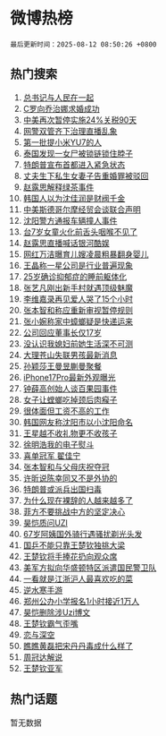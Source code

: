 # 微博热榜

`最后更新时间：2025-08-12 08:50:26 +0800`

## 热门搜索

1. [总书记与人民在一起](https://m.weibo.cn/search?containerid=100103type%3D1%26t%3D10%26q%3D%23%E6%80%BB%E4%B9%A6%E8%AE%B0%E4%B8%8E%E4%BA%BA%E6%B0%91%E5%9C%A8%E4%B8%80%E8%B5%B7%23&stream_entry_id=51&isnewpage=1&extparam=seat%3D1%26cate%3D10103%26q%3D%2523%25E6%2580%25BB%25E4%25B9%25A6%25E8%25AE%25B0%25E4%25B8%258E%25E4%25BA%25BA%25E6%25B0%2591%25E5%259C%25A8%25E4%25B8%2580%25E8%25B5%25B7%2523%26pos%3D0%26dgr%3D0%26stream_entry_id%3D51%26c_type%3D51%26filter_type%3Drealtimehot%26display_time%3D1754959825%26pre_seqid%3D17549598255480539334103)
1. [C罗向乔治娜求婚成功](https://m.weibo.cn/search?containerid=100103type%3D1%26t%3D10%26q%3D%23C%E7%BD%97%E5%90%91%E4%B9%94%E6%B2%BB%E5%A8%9C%E6%B1%82%E5%A9%9A%E6%88%90%E5%8A%9F%23&stream_entry_id=31&isnewpage=1&extparam=seat%3D1%26realpos%3D1%26q%3D%2523C%25E7%25BD%2597%25E5%2590%2591%25E4%25B9%2594%25E6%25B2%25BB%25E5%25A8%259C%25E6%25B1%2582%25E5%25A9%259A%25E6%2588%2590%25E5%258A%259F%2523%26filter_type%3Drealtimehot%26flag%3D1%26cate%3D5001%26lcate%3D5001%26pos%3D0%26c_type%3D31%26stream_entry_id%3D31%26band_rank%3D1%26dgr%3D0%26display_time%3D1754959825%26pre_seqid%3D17549598255480539334103)
1. [中美再次暂停实施24%关税90天](https://m.weibo.cn/search?containerid=100103type%3D1%26t%3D10%26q%3D%23%E4%B8%AD%E7%BE%8E%E5%86%8D%E6%AC%A1%E6%9A%82%E5%81%9C%E5%AE%9E%E6%96%BD24%25%E5%85%B3%E7%A8%8E90%E5%A4%A9%23&stream_entry_id=31&isnewpage=1&extparam=seat%3D1%26realpos%3D2%26q%3D%2523%25E4%25B8%25AD%25E7%25BE%258E%25E5%2586%258D%25E6%25AC%25A1%25E6%259A%2582%25E5%2581%259C%25E5%25AE%259E%25E6%2596%25BD24%2525%25E5%2585%25B3%25E7%25A8%258E90%25E5%25A4%25A9%2523%26filter_type%3Drealtimehot%26flag%3D1%26cate%3D5001%26lcate%3D5001%26pos%3D1%26c_type%3D31%26stream_entry_id%3D31%26band_rank%3D2%26dgr%3D0%26display_time%3D1754959825%26pre_seqid%3D17549598255480539334103)
1. [网警双管齐下治理直播乱象](https://m.weibo.cn/search?containerid=100103type%3D1%26t%3D10%26q%3D%23%E7%BD%91%E8%AD%A6%E5%8F%8C%E7%AE%A1%E9%BD%90%E4%B8%8B%E6%B2%BB%E7%90%86%E7%9B%B4%E6%92%AD%E4%B9%B1%E8%B1%A1%23&stream_entry_id=31&isnewpage=1&extparam=seat%3D1%26realpos%3D3%26q%3D%2523%25E7%25BD%2591%25E8%25AD%25A6%25E5%258F%258C%25E7%25AE%25A1%25E9%25BD%2590%25E4%25B8%258B%25E6%25B2%25BB%25E7%2590%2586%25E7%259B%25B4%25E6%2592%25AD%25E4%25B9%25B1%25E8%25B1%25A1%2523%26filter_type%3Drealtimehot%26flag%3D1%26cate%3D5001%26lcate%3D5001%26pos%3D2%26c_type%3D31%26stream_entry_id%3D31%26band_rank%3D3%26dgr%3D0%26display_time%3D1754959825%26pre_seqid%3D17549598255480539334103)
1. [第一批提小米YU7的人](https://m.weibo.cn/search?containerid=100103type%3D1%26t%3D10%26q%3D%23%E7%AC%AC%E4%B8%80%E6%89%B9%E6%8F%90%E5%B0%8F%E7%B1%B3YU7%E7%9A%84%E4%BA%BA%23&stream_entry_id=31&isnewpage=1&extparam=seat%3D1%26is_ad_pos%3D1%26q%3D%2523%25E7%25AC%25AC%25E4%25B8%2580%25E6%2589%25B9%25E6%258F%2590%25E5%25B0%258F%25E7%25B1%25B3YU7%25E7%259A%2584%25E4%25BA%25BA%2523%26filter_type%3Drealtimehot%26c_type%3D31%26adid%3D296520%26cate%3D5001%26lcate%3D5001%26pos%3D3%26topic_ad%3D1%26stream_entry_id%3D31%26band_rank%3D4%26dgr%3D0%26display_time%3D1754959825%26pre_seqid%3D17549598255480539334103)
1. [泰国发现一女尸被锁链锁住脖子](https://m.weibo.cn/search?containerid=100103type%3D1%26t%3D10%26q%3D%23%E6%B3%B0%E5%9B%BD%E5%8F%91%E7%8E%B0%E4%B8%80%E5%A5%B3%E5%B0%B8%E8%A2%AB%E9%94%81%E9%93%BE%E9%94%81%E4%BD%8F%E8%84%96%E5%AD%90%23&stream_entry_id=31&isnewpage=1&extparam=seat%3D1%26realpos%3D4%26q%3D%2523%25E6%25B3%25B0%25E5%259B%25BD%25E5%258F%2591%25E7%258E%25B0%25E4%25B8%2580%25E5%25A5%25B3%25E5%25B0%25B8%25E8%25A2%25AB%25E9%2594%2581%25E9%2593%25BE%25E9%2594%2581%25E4%25BD%258F%25E8%2584%2596%25E5%25AD%2590%2523%26filter_type%3Drealtimehot%26flag%3D2%26cate%3D5001%26lcate%3D5001%26pos%3D4%26c_type%3D31%26stream_entry_id%3D31%26band_rank%3D4%26dgr%3D0%26display_time%3D1754959825%26pre_seqid%3D17549598255480539334103)
1. [特朗普宣布首都进入紧急状态](https://m.weibo.cn/search?containerid=100103type%3D1%26t%3D10%26q%3D%23%E7%89%B9%E6%9C%97%E6%99%AE%E5%AE%A3%E5%B8%83%E9%A6%96%E9%83%BD%E8%BF%9B%E5%85%A5%E7%B4%A7%E6%80%A5%E7%8A%B6%E6%80%81%23&stream_entry_id=31&isnewpage=1&extparam=seat%3D1%26realpos%3D5%26q%3D%2523%25E7%2589%25B9%25E6%259C%2597%25E6%2599%25AE%25E5%25AE%25A3%25E5%25B8%2583%25E9%25A6%2596%25E9%2583%25BD%25E8%25BF%259B%25E5%2585%25A5%25E7%25B4%25A7%25E6%2580%25A5%25E7%258A%25B6%25E6%2580%2581%2523%26filter_type%3Drealtimehot%26flag%3D2%26cate%3D5001%26lcate%3D5001%26pos%3D5%26c_type%3D31%26stream_entry_id%3D31%26band_rank%3D5%26dgr%3D0%26display_time%3D1754959825%26pre_seqid%3D17549598255480539334103)
1. [丈夫生下私生女妻子告重婚罪被驳回](https://m.weibo.cn/search?containerid=100103type%3D1%26t%3D10%26q%3D%23%E4%B8%88%E5%A4%AB%E7%94%9F%E4%B8%8B%E7%A7%81%E7%94%9F%E5%A5%B3%E5%A6%BB%E5%AD%90%E5%91%8A%E9%87%8D%E5%A9%9A%E7%BD%AA%E8%A2%AB%E9%A9%B3%E5%9B%9E%23&stream_entry_id=31&isnewpage=1&extparam=seat%3D1%26realpos%3D6%26q%3D%2523%25E4%25B8%2588%25E5%25A4%25AB%25E7%2594%259F%25E4%25B8%258B%25E7%25A7%2581%25E7%2594%259F%25E5%25A5%25B3%25E5%25A6%25BB%25E5%25AD%2590%25E5%2591%258A%25E9%2587%258D%25E5%25A9%259A%25E7%25BD%25AA%25E8%25A2%25AB%25E9%25A9%25B3%25E5%259B%259E%2523%26filter_type%3Drealtimehot%26flag%3D0%26cate%3D5001%26lcate%3D5001%26pos%3D6%26c_type%3D31%26stream_entry_id%3D31%26band_rank%3D6%26dgr%3D0%26display_time%3D1754959825%26pre_seqid%3D17549598255480539334103)
1. [赵露思解释绿茶事件](https://m.weibo.cn/search?containerid=100103type%3D1%26t%3D10%26q%3D%23%E8%B5%B5%E9%9C%B2%E6%80%9D%E8%A7%A3%E9%87%8A%E7%BB%BF%E8%8C%B6%E4%BA%8B%E4%BB%B6%23&stream_entry_id=31&isnewpage=1&extparam=seat%3D1%26realpos%3D7%26q%3D%2523%25E8%25B5%25B5%25E9%259C%25B2%25E6%2580%259D%25E8%25A7%25A3%25E9%2587%258A%25E7%25BB%25BF%25E8%258C%25B6%25E4%25BA%258B%25E4%25BB%25B6%2523%26filter_type%3Drealtimehot%26flag%3D1%26cate%3D5001%26lcate%3D5001%26pos%3D7%26c_type%3D31%26stream_entry_id%3D31%26band_rank%3D7%26dgr%3D0%26display_time%3D1754959825%26pre_seqid%3D17549598255480539334103)
1. [韩国人以为沈佳润是财阀千金](https://m.weibo.cn/search?containerid=100103type%3D1%26t%3D10%26q%3D%23%E9%9F%A9%E5%9B%BD%E4%BA%BA%E4%BB%A5%E4%B8%BA%E6%B2%88%E4%BD%B3%E6%B6%A6%E6%98%AF%E8%B4%A2%E9%98%80%E5%8D%83%E9%87%91%23&stream_entry_id=31&isnewpage=1&extparam=seat%3D1%26realpos%3D8%26q%3D%2523%25E9%259F%25A9%25E5%259B%25BD%25E4%25BA%25BA%25E4%25BB%25A5%25E4%25B8%25BA%25E6%25B2%2588%25E4%25BD%25B3%25E6%25B6%25A6%25E6%2598%25AF%25E8%25B4%25A2%25E9%2598%2580%25E5%258D%2583%25E9%2587%2591%2523%26filter_type%3Drealtimehot%26flag%3D2%26cate%3D5001%26lcate%3D5001%26pos%3D8%26c_type%3D31%26stream_entry_id%3D31%26band_rank%3D8%26dgr%3D0%26display_time%3D1754959825%26pre_seqid%3D17549598255480539334103)
1. [中美斯德哥尔摩经贸会谈联合声明](https://m.weibo.cn/search?containerid=100103type%3D1%26t%3D10%26q%3D%23%E4%B8%AD%E7%BE%8E%E6%96%AF%E5%BE%B7%E5%93%A5%E5%B0%94%E6%91%A9%E7%BB%8F%E8%B4%B8%E4%BC%9A%E8%B0%88%E8%81%94%E5%90%88%E5%A3%B0%E6%98%8E%23&stream_entry_id=31&isnewpage=1&extparam=seat%3D1%26realpos%3D9%26q%3D%2523%25E4%25B8%25AD%25E7%25BE%258E%25E6%2596%25AF%25E5%25BE%25B7%25E5%2593%25A5%25E5%25B0%2594%25E6%2591%25A9%25E7%25BB%258F%25E8%25B4%25B8%25E4%25BC%259A%25E8%25B0%2588%25E8%2581%2594%25E5%2590%2588%25E5%25A3%25B0%25E6%2598%258E%2523%26filter_type%3Drealtimehot%26flag%3D1%26cate%3D5001%26lcate%3D5001%26pos%3D9%26c_type%3D31%26stream_entry_id%3D31%26band_rank%3D9%26dgr%3D0%26display_time%3D1754959825%26pre_seqid%3D17549598255480539334103)
1. [沈阳警方通报车辆撞人事件](https://m.weibo.cn/search?containerid=100103type%3D1%26t%3D10%26q%3D%23%E6%B2%88%E9%98%B3%E8%AD%A6%E6%96%B9%E9%80%9A%E6%8A%A5%E8%BD%A6%E8%BE%86%E6%92%9E%E4%BA%BA%E4%BA%8B%E4%BB%B6%23&stream_entry_id=31&isnewpage=1&extparam=seat%3D1%26realpos%3D10%26q%3D%2523%25E6%25B2%2588%25E9%2598%25B3%25E8%25AD%25A6%25E6%2596%25B9%25E9%2580%259A%25E6%258A%25A5%25E8%25BD%25A6%25E8%25BE%2586%25E6%2592%259E%25E4%25BA%25BA%25E4%25BA%258B%25E4%25BB%25B6%2523%26filter_type%3Drealtimehot%26flag%3D1%26cate%3D5001%26lcate%3D5001%26pos%3D10%26c_type%3D31%26stream_entry_id%3D31%26band_rank%3D10%26dgr%3D0%26display_time%3D1754959825%26pre_seqid%3D17549598255480539334103)
1. [台7岁女童火化前舌头咽喉不见了](https://m.weibo.cn/search?containerid=100103type%3D1%26t%3D10%26q%3D%23%E5%8F%B07%E5%B2%81%E5%A5%B3%E7%AB%A5%E7%81%AB%E5%8C%96%E5%89%8D%E8%88%8C%E5%A4%B4%E5%92%BD%E5%96%89%E4%B8%8D%E8%A7%81%E4%BA%86%23&stream_entry_id=31&isnewpage=1&extparam=seat%3D1%26realpos%3D11%26q%3D%2523%25E5%258F%25B07%25E5%25B2%2581%25E5%25A5%25B3%25E7%25AB%25A5%25E7%2581%25AB%25E5%258C%2596%25E5%2589%258D%25E8%2588%258C%25E5%25A4%25B4%25E5%2592%25BD%25E5%2596%2589%25E4%25B8%258D%25E8%25A7%2581%25E4%25BA%2586%2523%26filter_type%3Drealtimehot%26flag%3D2%26cate%3D5001%26lcate%3D5001%26pos%3D11%26c_type%3D31%26stream_entry_id%3D31%26band_rank%3D11%26dgr%3D0%26display_time%3D1754959825%26pre_seqid%3D17549598255480539334103)
1. [赵露思直播喊话银河酷娱](https://m.weibo.cn/search?containerid=100103type%3D1%26t%3D10%26q%3D%23%E8%B5%B5%E9%9C%B2%E6%80%9D%E7%9B%B4%E6%92%AD%E5%96%8A%E8%AF%9D%E9%93%B6%E6%B2%B3%E9%85%B7%E5%A8%B1%23&stream_entry_id=31&isnewpage=1&extparam=seat%3D1%26realpos%3D12%26q%3D%2523%25E8%25B5%25B5%25E9%259C%25B2%25E6%2580%259D%25E7%259B%25B4%25E6%2592%25AD%25E5%2596%258A%25E8%25AF%259D%25E9%2593%25B6%25E6%25B2%25B3%25E9%2585%25B7%25E5%25A8%25B1%2523%26filter_type%3Drealtimehot%26flag%3D2%26cate%3D5001%26lcate%3D5001%26pos%3D12%26c_type%3D31%26stream_entry_id%3D31%26band_rank%3D12%26dgr%3D0%26display_time%3D1754959825%26pre_seqid%3D17549598255480539334103)
1. [网红万洁曝育儿嫂凌晨粗暴翻身婴儿](https://m.weibo.cn/search?containerid=100103type%3D1%26t%3D10%26q%3D%23%E7%BD%91%E7%BA%A2%E4%B8%87%E6%B4%81%E6%9B%9D%E8%82%B2%E5%84%BF%E5%AB%82%E5%87%8C%E6%99%A8%E7%B2%97%E6%9A%B4%E7%BF%BB%E8%BA%AB%E5%A9%B4%E5%84%BF%23&stream_entry_id=31&isnewpage=1&extparam=seat%3D1%26realpos%3D13%26q%3D%2523%25E7%25BD%2591%25E7%25BA%25A2%25E4%25B8%2587%25E6%25B4%2581%25E6%259B%259D%25E8%2582%25B2%25E5%2584%25BF%25E5%25AB%2582%25E5%2587%258C%25E6%2599%25A8%25E7%25B2%2597%25E6%259A%25B4%25E7%25BF%25BB%25E8%25BA%25AB%25E5%25A9%25B4%25E5%2584%25BF%2523%26filter_type%3Drealtimehot%26flag%3D0%26cate%3D5001%26lcate%3D5001%26pos%3D13%26c_type%3D31%26stream_entry_id%3D31%26band_rank%3D13%26dgr%3D0%26display_time%3D1754959825%26pre_seqid%3D17549598255480539334103)
1. [王晶称一星公司是行业普遍现象](https://m.weibo.cn/search?containerid=100103type%3D1%26t%3D10%26q%3D%23%E7%8E%8B%E6%99%B6%E7%A7%B0%E4%B8%80%E6%98%9F%E5%85%AC%E5%8F%B8%E6%98%AF%E8%A1%8C%E4%B8%9A%E6%99%AE%E9%81%8D%E7%8E%B0%E8%B1%A1%23&stream_entry_id=31&isnewpage=1&extparam=seat%3D1%26realpos%3D14%26q%3D%2523%25E7%258E%258B%25E6%2599%25B6%25E7%25A7%25B0%25E4%25B8%2580%25E6%2598%259F%25E5%2585%25AC%25E5%258F%25B8%25E6%2598%25AF%25E8%25A1%258C%25E4%25B8%259A%25E6%2599%25AE%25E9%2581%258D%25E7%258E%25B0%25E8%25B1%25A1%2523%26filter_type%3Drealtimehot%26flag%3D1%26cate%3D5001%26lcate%3D5001%26pos%3D14%26c_type%3D31%26stream_entry_id%3D31%26band_rank%3D14%26dgr%3D0%26display_time%3D1754959825%26pre_seqid%3D17549598255480539334103)
1. [25岁确诊抑郁症的睡前躯体化](https://m.weibo.cn/search?containerid=100103type%3D1%26t%3D10%26q%3D25%E5%B2%81%E7%A1%AE%E8%AF%8A%E6%8A%91%E9%83%81%E7%97%87%E7%9A%84%E7%9D%A1%E5%89%8D%E8%BA%AF%E4%BD%93%E5%8C%96&stream_entry_id=31&isnewpage=1&extparam=seat%3D1%26realpos%3D15%26q%3D25%25E5%25B2%2581%25E7%25A1%25AE%25E8%25AF%258A%25E6%258A%2591%25E9%2583%2581%25E7%2597%2587%25E7%259A%2584%25E7%259D%25A1%25E5%2589%258D%25E8%25BA%25AF%25E4%25BD%2593%25E5%258C%2596%26filter_type%3Drealtimehot%26flag%3D0%26cate%3D5001%26lcate%3D5001%26pos%3D15%26c_type%3D31%26stream_entry_id%3D31%26band_rank%3D15%26dgr%3D0%26display_time%3D1754959825%26pre_seqid%3D17549598255480539334103)
1. [张艺凡刚出新手村就遇顶级魅魔](https://m.weibo.cn/search?containerid=100103type%3D1%26t%3D10%26q%3D%E5%BC%A0%E8%89%BA%E5%87%A1%E5%88%9A%E5%87%BA%E6%96%B0%E6%89%8B%E6%9D%91%E5%B0%B1%E9%81%87%E9%A1%B6%E7%BA%A7%E9%AD%85%E9%AD%94&stream_entry_id=31&isnewpage=1&extparam=seat%3D1%26realpos%3D16%26q%3D%25E5%25BC%25A0%25E8%2589%25BA%25E5%2587%25A1%25E5%2588%259A%25E5%2587%25BA%25E6%2596%25B0%25E6%2589%258B%25E6%259D%2591%25E5%25B0%25B1%25E9%2581%2587%25E9%25A1%25B6%25E7%25BA%25A7%25E9%25AD%2585%25E9%25AD%2594%26filter_type%3Drealtimehot%26flag%3D2%26cate%3D5001%26lcate%3D5001%26pos%3D16%26c_type%3D31%26stream_entry_id%3D31%26band_rank%3D16%26dgr%3D0%26display_time%3D1754959825%26pre_seqid%3D17549598255480539334103)
1. [李维嘉录再见爱人哭了15个小时](https://m.weibo.cn/search?containerid=100103type%3D1%26t%3D10%26q%3D%23%E6%9D%8E%E7%BB%B4%E5%98%89%E5%BD%95%E5%86%8D%E8%A7%81%E7%88%B1%E4%BA%BA%E5%93%AD%E4%BA%8615%E4%B8%AA%E5%B0%8F%E6%97%B6%23&stream_entry_id=31&isnewpage=1&extparam=seat%3D1%26realpos%3D17%26q%3D%2523%25E6%259D%258E%25E7%25BB%25B4%25E5%2598%2589%25E5%25BD%2595%25E5%2586%258D%25E8%25A7%2581%25E7%2588%25B1%25E4%25BA%25BA%25E5%2593%25AD%25E4%25BA%258615%25E4%25B8%25AA%25E5%25B0%258F%25E6%2597%25B6%2523%26filter_type%3Drealtimehot%26flag%3D2%26cate%3D5001%26lcate%3D5001%26pos%3D17%26c_type%3D31%26stream_entry_id%3D31%26band_rank%3D17%26dgr%3D0%26display_time%3D1754959825%26pre_seqid%3D17549598255480539334103)
1. [张本智和称应重新审视暂停规则](https://m.weibo.cn/search?containerid=100103type%3D1%26t%3D10%26q%3D%23%E5%BC%A0%E6%9C%AC%E6%99%BA%E5%92%8C%E7%A7%B0%E5%BA%94%E9%87%8D%E6%96%B0%E5%AE%A1%E8%A7%86%E6%9A%82%E5%81%9C%E8%A7%84%E5%88%99%23&stream_entry_id=31&isnewpage=1&extparam=seat%3D1%26realpos%3D18%26q%3D%2523%25E5%25BC%25A0%25E6%259C%25AC%25E6%2599%25BA%25E5%2592%258C%25E7%25A7%25B0%25E5%25BA%2594%25E9%2587%258D%25E6%2596%25B0%25E5%25AE%25A1%25E8%25A7%2586%25E6%259A%2582%25E5%2581%259C%25E8%25A7%2584%25E5%2588%2599%2523%26filter_type%3Drealtimehot%26flag%3D0%26cate%3D5001%26lcate%3D5001%26pos%3D18%26c_type%3D31%26stream_entry_id%3D31%26band_rank%3D18%26dgr%3D0%26display_time%3D1754959825%26pre_seqid%3D17549598255480539334103)
1. [张小婉称家中蟑螂疑是快递运来](https://m.weibo.cn/search?containerid=100103type%3D1%26t%3D10%26q%3D%23%E5%BC%A0%E5%B0%8F%E5%A9%89%E7%A7%B0%E5%AE%B6%E4%B8%AD%E8%9F%91%E8%9E%82%E7%96%91%E6%98%AF%E5%BF%AB%E9%80%92%E8%BF%90%E6%9D%A5%23&stream_entry_id=31&isnewpage=1&extparam=seat%3D1%26realpos%3D19%26q%3D%2523%25E5%25BC%25A0%25E5%25B0%258F%25E5%25A9%2589%25E7%25A7%25B0%25E5%25AE%25B6%25E4%25B8%25AD%25E8%259F%2591%25E8%259E%2582%25E7%2596%2591%25E6%2598%25AF%25E5%25BF%25AB%25E9%2580%2592%25E8%25BF%2590%25E6%259D%25A5%2523%26filter_type%3Drealtimehot%26flag%3D1%26cate%3D5001%26lcate%3D5001%26pos%3D19%26c_type%3D31%26stream_entry_id%3D31%26band_rank%3D19%26dgr%3D0%26display_time%3D1754959825%26pre_seqid%3D17549598255480539334103)
1. [公司回应董事长仅17岁](https://m.weibo.cn/search?containerid=100103type%3D1%26t%3D10%26q%3D%23%E5%85%AC%E5%8F%B8%E5%9B%9E%E5%BA%94%E8%91%A3%E4%BA%8B%E9%95%BF%E4%BB%8517%E5%B2%81%23&stream_entry_id=31&isnewpage=1&extparam=seat%3D1%26realpos%3D20%26q%3D%2523%25E5%2585%25AC%25E5%258F%25B8%25E5%259B%259E%25E5%25BA%2594%25E8%2591%25A3%25E4%25BA%258B%25E9%2595%25BF%25E4%25BB%258517%25E5%25B2%2581%2523%26filter_type%3Drealtimehot%26flag%3D0%26cate%3D5001%26lcate%3D5001%26pos%3D20%26c_type%3D31%26stream_entry_id%3D31%26band_rank%3D20%26dgr%3D0%26display_time%3D1754959825%26pre_seqid%3D17549598255480539334103)
1. [没认识我媳妇前她生活深不可测](https://m.weibo.cn/search?containerid=100103type%3D1%26t%3D10%26q%3D%23%E6%B2%A1%E8%AE%A4%E8%AF%86%E6%88%91%E5%AA%B3%E5%A6%87%E5%89%8D%E5%A5%B9%E7%94%9F%E6%B4%BB%E6%B7%B1%E4%B8%8D%E5%8F%AF%E6%B5%8B%23&stream_entry_id=31&isnewpage=1&extparam=seat%3D1%26realpos%3D21%26q%3D%2523%25E6%25B2%25A1%25E8%25AE%25A4%25E8%25AF%2586%25E6%2588%2591%25E5%25AA%25B3%25E5%25A6%2587%25E5%2589%258D%25E5%25A5%25B9%25E7%2594%259F%25E6%25B4%25BB%25E6%25B7%25B1%25E4%25B8%258D%25E5%258F%25AF%25E6%25B5%258B%2523%26filter_type%3Drealtimehot%26flag%3D1%26cate%3D5001%26lcate%3D5001%26pos%3D21%26c_type%3D31%26stream_entry_id%3D31%26band_rank%3D21%26dgr%3D0%26display_time%3D1754959825%26pre_seqid%3D17549598255480539334103)
1. [大理苍山失联男孩最新消息](https://m.weibo.cn/search?containerid=100103type%3D1%26t%3D10%26q%3D%23%E5%A4%A7%E7%90%86%E8%8B%8D%E5%B1%B1%E5%A4%B1%E8%81%94%E7%94%B7%E5%AD%A9%E6%9C%80%E6%96%B0%E6%B6%88%E6%81%AF%23&stream_entry_id=31&isnewpage=1&extparam=seat%3D1%26realpos%3D22%26q%3D%2523%25E5%25A4%25A7%25E7%2590%2586%25E8%258B%258D%25E5%25B1%25B1%25E5%25A4%25B1%25E8%2581%2594%25E7%2594%25B7%25E5%25AD%25A9%25E6%259C%2580%25E6%2596%25B0%25E6%25B6%2588%25E6%2581%25AF%2523%26filter_type%3Drealtimehot%26flag%3D0%26cate%3D5001%26lcate%3D5001%26pos%3D22%26c_type%3D31%26stream_entry_id%3D31%26band_rank%3D22%26dgr%3D0%26display_time%3D1754959825%26pre_seqid%3D17549598255480539334103)
1. [孙颖莎王曼昱蒯曼聚餐](https://m.weibo.cn/search?containerid=100103type%3D1%26t%3D10%26q%3D%E5%AD%99%E9%A2%96%E8%8E%8E%E7%8E%8B%E6%9B%BC%E6%98%B1%E8%92%AF%E6%9B%BC%E8%81%9A%E9%A4%90&stream_entry_id=31&isnewpage=1&extparam=seat%3D1%26realpos%3D23%26q%3D%25E5%25AD%2599%25E9%25A2%2596%25E8%258E%258E%25E7%258E%258B%25E6%259B%25BC%25E6%2598%25B1%25E8%2592%25AF%25E6%259B%25BC%25E8%2581%259A%25E9%25A4%2590%26filter_type%3Drealtimehot%26flag%3D0%26cate%3D5001%26lcate%3D5001%26pos%3D23%26c_type%3D31%26stream_entry_id%3D31%26band_rank%3D23%26dgr%3D0%26display_time%3D1754959825%26pre_seqid%3D17549598255480539334103)
1. [iPhone17Pro最新外观曝光](https://m.weibo.cn/search?containerid=100103type%3D1%26t%3D10%26q%3D%23iPhone17Pro%E6%9C%80%E6%96%B0%E5%A4%96%E8%A7%82%E6%9B%9D%E5%85%89%23&stream_entry_id=31&isnewpage=1&extparam=seat%3D1%26realpos%3D24%26q%3D%2523iPhone17Pro%25E6%259C%2580%25E6%2596%25B0%25E5%25A4%2596%25E8%25A7%2582%25E6%259B%259D%25E5%2585%2589%2523%26filter_type%3Drealtimehot%26flag%3D1%26cate%3D5001%26lcate%3D5001%26pos%3D24%26c_type%3D31%26stream_entry_id%3D31%26band_rank%3D24%26dgr%3D0%26display_time%3D1754959825%26pre_seqid%3D17549598255480539334103)
1. [钟薛高创始人谈百果园事件](https://m.weibo.cn/search?containerid=100103type%3D1%26t%3D10%26q%3D%23%E9%92%9F%E8%96%9B%E9%AB%98%E5%88%9B%E5%A7%8B%E4%BA%BA%E8%B0%88%E7%99%BE%E6%9E%9C%E5%9B%AD%E4%BA%8B%E4%BB%B6%23&stream_entry_id=31&isnewpage=1&extparam=seat%3D1%26realpos%3D25%26q%3D%2523%25E9%2592%259F%25E8%2596%259B%25E9%25AB%2598%25E5%2588%259B%25E5%25A7%258B%25E4%25BA%25BA%25E8%25B0%2588%25E7%2599%25BE%25E6%259E%259C%25E5%259B%25AD%25E4%25BA%258B%25E4%25BB%25B6%2523%26filter_type%3Drealtimehot%26flag%3D1%26cate%3D5001%26lcate%3D5001%26pos%3D25%26c_type%3D31%26stream_entry_id%3D31%26band_rank%3D25%26dgr%3D0%26display_time%3D1754959825%26pre_seqid%3D17549598255480539334103)
1. [女子让螳螂吃掉颈后肉瘊子](https://m.weibo.cn/search?containerid=100103type%3D1%26t%3D10%26q%3D%23%E5%A5%B3%E5%AD%90%E8%AE%A9%E8%9E%B3%E8%9E%82%E5%90%83%E6%8E%89%E9%A2%88%E5%90%8E%E8%82%89%E7%98%8A%E5%AD%90%23&stream_entry_id=31&isnewpage=1&extparam=seat%3D1%26realpos%3D26%26q%3D%2523%25E5%25A5%25B3%25E5%25AD%2590%25E8%25AE%25A9%25E8%259E%25B3%25E8%259E%2582%25E5%2590%2583%25E6%258E%2589%25E9%25A2%2588%25E5%2590%258E%25E8%2582%2589%25E7%2598%258A%25E5%25AD%2590%2523%26filter_type%3Drealtimehot%26flag%3D0%26cate%3D5001%26lcate%3D5001%26pos%3D26%26c_type%3D31%26stream_entry_id%3D31%26band_rank%3D26%26dgr%3D0%26display_time%3D1754959825%26pre_seqid%3D17549598255480539334103)
1. [很体面但工资不高的工作](https://m.weibo.cn/search?containerid=100103type%3D1%26t%3D10%26q%3D%E5%BE%88%E4%BD%93%E9%9D%A2%E4%BD%86%E5%B7%A5%E8%B5%84%E4%B8%8D%E9%AB%98%E7%9A%84%E5%B7%A5%E4%BD%9C&stream_entry_id=31&isnewpage=1&extparam=seat%3D1%26realpos%3D27%26q%3D%25E5%25BE%2588%25E4%25BD%2593%25E9%259D%25A2%25E4%25BD%2586%25E5%25B7%25A5%25E8%25B5%2584%25E4%25B8%258D%25E9%25AB%2598%25E7%259A%2584%25E5%25B7%25A5%25E4%25BD%259C%26filter_type%3Drealtimehot%26flag%3D0%26cate%3D5001%26lcate%3D5001%26pos%3D27%26c_type%3D31%26stream_entry_id%3D31%26band_rank%3D27%26dgr%3D0%26display_time%3D1754959825%26pre_seqid%3D17549598255480539334103)
1. [韩国网友称沈阳市以小沈阳命名](https://m.weibo.cn/search?containerid=100103type%3D1%26t%3D10%26q%3D%23%E9%9F%A9%E5%9B%BD%E7%BD%91%E5%8F%8B%E7%A7%B0%E6%B2%88%E9%98%B3%E5%B8%82%E4%BB%A5%E5%B0%8F%E6%B2%88%E9%98%B3%E5%91%BD%E5%90%8D%23&stream_entry_id=31&isnewpage=1&extparam=seat%3D1%26realpos%3D28%26q%3D%2523%25E9%259F%25A9%25E5%259B%25BD%25E7%25BD%2591%25E5%258F%258B%25E7%25A7%25B0%25E6%25B2%2588%25E9%2598%25B3%25E5%25B8%2582%25E4%25BB%25A5%25E5%25B0%258F%25E6%25B2%2588%25E9%2598%25B3%25E5%2591%25BD%25E5%2590%258D%2523%26filter_type%3Drealtimehot%26flag%3D1%26cate%3D5001%26lcate%3D5001%26pos%3D28%26c_type%3D31%26stream_entry_id%3D31%26band_rank%3D28%26dgr%3D0%26display_time%3D1754959825%26pre_seqid%3D17549598255480539334103)
1. [王星越不收礼物更不收孩子](https://m.weibo.cn/search?containerid=100103type%3D1%26t%3D10%26q%3D%E7%8E%8B%E6%98%9F%E8%B6%8A%E4%B8%8D%E6%94%B6%E7%A4%BC%E7%89%A9%E6%9B%B4%E4%B8%8D%E6%94%B6%E5%AD%A9%E5%AD%90&stream_entry_id=31&isnewpage=1&extparam=seat%3D1%26realpos%3D29%26q%3D%25E7%258E%258B%25E6%2598%259F%25E8%25B6%258A%25E4%25B8%258D%25E6%2594%25B6%25E7%25A4%25BC%25E7%2589%25A9%25E6%259B%25B4%25E4%25B8%258D%25E6%2594%25B6%25E5%25AD%25A9%25E5%25AD%2590%26filter_type%3Drealtimehot%26flag%3D0%26cate%3D5001%26lcate%3D5001%26pos%3D29%26c_type%3D31%26stream_entry_id%3D31%26band_rank%3D29%26dgr%3D0%26display_time%3D1754959825%26pre_seqid%3D17549598255480539334103)
1. [徐明浩我的电子熨斗](https://m.weibo.cn/search?containerid=100103type%3D1%26t%3D10%26q%3D%E5%BE%90%E6%98%8E%E6%B5%A9%E6%88%91%E7%9A%84%E7%94%B5%E5%AD%90%E7%86%A8%E6%96%97&stream_entry_id=31&isnewpage=1&extparam=seat%3D1%26realpos%3D30%26q%3D%25E5%25BE%2590%25E6%2598%258E%25E6%25B5%25A9%25E6%2588%2591%25E7%259A%2584%25E7%2594%25B5%25E5%25AD%2590%25E7%2586%25A8%25E6%2596%2597%26filter_type%3Drealtimehot%26flag%3D1%26cate%3D5001%26lcate%3D5001%26pos%3D30%26c_type%3D31%26stream_entry_id%3D31%26band_rank%3D30%26dgr%3D0%26display_time%3D1754959825%26pre_seqid%3D17549598255480539334103)
1. [喜单冠军 翟佳宁](https://m.weibo.cn/search?containerid=100103type%3D1%26t%3D10%26q%3D%E5%96%9C%E5%8D%95%E5%86%A0%E5%86%9B+%E7%BF%9F%E4%BD%B3%E5%AE%81&stream_entry_id=31&isnewpage=1&extparam=seat%3D1%26realpos%3D31%26q%3D%25E5%2596%259C%25E5%258D%2595%25E5%2586%25A0%25E5%2586%259B%2520%25E7%25BF%259F%25E4%25BD%25B3%25E5%25AE%2581%26filter_type%3Drealtimehot%26flag%3D0%26cate%3D5001%26lcate%3D5001%26pos%3D31%26c_type%3D31%26stream_entry_id%3D31%26band_rank%3D31%26dgr%3D0%26display_time%3D1754959825%26pre_seqid%3D17549598255480539334103)
1. [张本智和与父母庆祝夺冠](https://m.weibo.cn/search?containerid=100103type%3D1%26t%3D10%26q%3D%E5%BC%A0%E6%9C%AC%E6%99%BA%E5%92%8C%E4%B8%8E%E7%88%B6%E6%AF%8D%E5%BA%86%E7%A5%9D%E5%A4%BA%E5%86%A0&stream_entry_id=31&isnewpage=1&extparam=seat%3D1%26realpos%3D32%26q%3D%25E5%25BC%25A0%25E6%259C%25AC%25E6%2599%25BA%25E5%2592%258C%25E4%25B8%258E%25E7%2588%25B6%25E6%25AF%258D%25E5%25BA%2586%25E7%25A5%259D%25E5%25A4%25BA%25E5%2586%25A0%26filter_type%3Drealtimehot%26flag%3D1%26cate%3D5001%26lcate%3D5001%26pos%3D32%26c_type%3D31%26stream_entry_id%3D31%26band_rank%3D32%26dgr%3D0%26display_time%3D1754959825%26pre_seqid%3D17549598255480539334103)
1. [许昕说陈幸同又不是外协的](https://m.weibo.cn/search?containerid=100103type%3D1%26t%3D10%26q%3D%23%E8%AE%B8%E6%98%95%E8%AF%B4%E9%99%88%E5%B9%B8%E5%90%8C%E5%8F%88%E4%B8%8D%E6%98%AF%E5%A4%96%E5%8D%8F%E7%9A%84%23&stream_entry_id=31&isnewpage=1&extparam=seat%3D1%26realpos%3D33%26q%3D%2523%25E8%25AE%25B8%25E6%2598%2595%25E8%25AF%25B4%25E9%2599%2588%25E5%25B9%25B8%25E5%2590%258C%25E5%258F%2588%25E4%25B8%258D%25E6%2598%25AF%25E5%25A4%2596%25E5%258D%258F%25E7%259A%2584%2523%26filter_type%3Drealtimehot%26flag%3D1%26cate%3D5001%26lcate%3D5001%26pos%3D33%26c_type%3D31%26stream_entry_id%3D31%26band_rank%3D33%26dgr%3D0%26display_time%3D1754959825%26pre_seqid%3D17549598255480539334103)
1. [特朗普或派兵出国扫毒](https://m.weibo.cn/search?containerid=100103type%3D1%26t%3D10%26q%3D%23%E7%89%B9%E6%9C%97%E6%99%AE%E6%88%96%E6%B4%BE%E5%85%B5%E5%87%BA%E5%9B%BD%E6%89%AB%E6%AF%92%23&stream_entry_id=31&isnewpage=1&extparam=seat%3D1%26realpos%3D34%26q%3D%2523%25E7%2589%25B9%25E6%259C%2597%25E6%2599%25AE%25E6%2588%2596%25E6%25B4%25BE%25E5%2585%25B5%25E5%2587%25BA%25E5%259B%25BD%25E6%2589%25AB%25E6%25AF%2592%2523%26filter_type%3Drealtimehot%26flag%3D0%26cate%3D5001%26lcate%3D5001%26pos%3D34%26c_type%3D31%26stream_entry_id%3D31%26band_rank%3D34%26dgr%3D0%26display_time%3D1754959825%26pre_seqid%3D17549598255480539334103)
1. [为什么现在裸辞的人越来越多了](https://m.weibo.cn/search?containerid=100103type%3D1%26t%3D10%26q%3D%E4%B8%BA%E4%BB%80%E4%B9%88%E7%8E%B0%E5%9C%A8%E8%A3%B8%E8%BE%9E%E7%9A%84%E4%BA%BA%E8%B6%8A%E6%9D%A5%E8%B6%8A%E5%A4%9A%E4%BA%86&stream_entry_id=31&isnewpage=1&extparam=seat%3D1%26realpos%3D35%26q%3D%25E4%25B8%25BA%25E4%25BB%2580%25E4%25B9%2588%25E7%258E%25B0%25E5%259C%25A8%25E8%25A3%25B8%25E8%25BE%259E%25E7%259A%2584%25E4%25BA%25BA%25E8%25B6%258A%25E6%259D%25A5%25E8%25B6%258A%25E5%25A4%259A%25E4%25BA%2586%26filter_type%3Drealtimehot%26flag%3D1%26cate%3D5001%26lcate%3D5001%26pos%3D35%26c_type%3D31%26stream_entry_id%3D31%26band_rank%3D35%26dgr%3D0%26display_time%3D1754959825%26pre_seqid%3D17549598255480539334103)
1. [菲方不要挑战中方的坚定决心](https://m.weibo.cn/search?containerid=100103type%3D1%26t%3D10%26q%3D%23%E8%8F%B2%E6%96%B9%E4%B8%8D%E8%A6%81%E6%8C%91%E6%88%98%E4%B8%AD%E6%96%B9%E7%9A%84%E5%9D%9A%E5%AE%9A%E5%86%B3%E5%BF%83%23&stream_entry_id=31&isnewpage=1&extparam=seat%3D1%26realpos%3D36%26q%3D%2523%25E8%258F%25B2%25E6%2596%25B9%25E4%25B8%258D%25E8%25A6%2581%25E6%258C%2591%25E6%2588%2598%25E4%25B8%25AD%25E6%2596%25B9%25E7%259A%2584%25E5%259D%259A%25E5%25AE%259A%25E5%2586%25B3%25E5%25BF%2583%2523%26filter_type%3Drealtimehot%26flag%3D0%26cate%3D5001%26lcate%3D5001%26pos%3D36%26c_type%3D31%26stream_entry_id%3D31%26band_rank%3D36%26dgr%3D0%26display_time%3D1754959825%26pre_seqid%3D17549598255480539334103)
1. [昊恺质问UZI](https://m.weibo.cn/search?containerid=100103type%3D1%26t%3D10%26q%3D%E6%98%8A%E6%81%BA%E8%B4%A8%E9%97%AEUZI&stream_entry_id=31&isnewpage=1&extparam=seat%3D1%26realpos%3D37%26q%3D%25E6%2598%258A%25E6%2581%25BA%25E8%25B4%25A8%25E9%2597%25AEUZI%26filter_type%3Drealtimehot%26flag%3D0%26cate%3D5001%26lcate%3D5001%26pos%3D37%26c_type%3D31%26stream_entry_id%3D31%26band_rank%3D37%26dgr%3D0%26display_time%3D1754959825%26pre_seqid%3D17549598255480539334103)
1. [67岁阿姨国外骑行遇骚扰剃光头发](https://m.weibo.cn/search?containerid=100103type%3D1%26t%3D10%26q%3D%2367%E5%B2%81%E9%98%BF%E5%A7%A8%E5%9B%BD%E5%A4%96%E9%AA%91%E8%A1%8C%E9%81%87%E9%AA%9A%E6%89%B0%E5%89%83%E5%85%89%E5%A4%B4%E5%8F%91%23&stream_entry_id=31&isnewpage=1&extparam=seat%3D1%26realpos%3D38%26q%3D%252367%25E5%25B2%2581%25E9%2598%25BF%25E5%25A7%25A8%25E5%259B%25BD%25E5%25A4%2596%25E9%25AA%2591%25E8%25A1%258C%25E9%2581%2587%25E9%25AA%259A%25E6%2589%25B0%25E5%2589%2583%25E5%2585%2589%25E5%25A4%25B4%25E5%258F%2591%2523%26filter_type%3Drealtimehot%26flag%3D0%26cate%3D5001%26lcate%3D5001%26pos%3D38%26c_type%3D31%26stream_entry_id%3D31%26band_rank%3D38%26dgr%3D0%26display_time%3D1754959825%26pre_seqid%3D17549598255480539334103)
1. [国乒不能只靠王楚钦独挑大梁](https://m.weibo.cn/search?containerid=100103type%3D1%26t%3D10%26q%3D%E5%9B%BD%E4%B9%92%E4%B8%8D%E8%83%BD%E5%8F%AA%E9%9D%A0%E7%8E%8B%E6%A5%9A%E9%92%A6%E7%8B%AC%E6%8C%91%E5%A4%A7%E6%A2%81&stream_entry_id=31&isnewpage=1&extparam=seat%3D1%26realpos%3D39%26q%3D%25E5%259B%25BD%25E4%25B9%2592%25E4%25B8%258D%25E8%2583%25BD%25E5%258F%25AA%25E9%259D%25A0%25E7%258E%258B%25E6%25A5%259A%25E9%2592%25A6%25E7%258B%25AC%25E6%258C%2591%25E5%25A4%25A7%25E6%25A2%2581%26filter_type%3Drealtimehot%26flag%3D0%26cate%3D5001%26lcate%3D5001%26pos%3D39%26c_type%3D31%26stream_entry_id%3D31%26band_rank%3D39%26dgr%3D0%26display_time%3D1754959825%26pre_seqid%3D17549598255480539334103)
1. [王楚钦将手捧花扔向观众席](https://m.weibo.cn/search?containerid=100103type%3D1%26t%3D10%26q%3D%E7%8E%8B%E6%A5%9A%E9%92%A6%E5%B0%86%E6%89%8B%E6%8D%A7%E8%8A%B1%E6%89%94%E5%90%91%E8%A7%82%E4%BC%97%E5%B8%AD&stream_entry_id=31&isnewpage=1&extparam=seat%3D1%26realpos%3D40%26q%3D%25E7%258E%258B%25E6%25A5%259A%25E9%2592%25A6%25E5%25B0%2586%25E6%2589%258B%25E6%258D%25A7%25E8%258A%25B1%25E6%2589%2594%25E5%2590%2591%25E8%25A7%2582%25E4%25BC%2597%25E5%25B8%25AD%26filter_type%3Drealtimehot%26flag%3D1%26cate%3D5001%26lcate%3D5001%26pos%3D40%26c_type%3D31%26stream_entry_id%3D31%26band_rank%3D40%26dgr%3D0%26display_time%3D1754959825%26pre_seqid%3D17549598255480539334103)
1. [美军方拟向华盛顿特区派遣国民警卫队](https://m.weibo.cn/search?containerid=100103type%3D1%26t%3D10%26q%3D%23%E7%BE%8E%E5%86%9B%E6%96%B9%E6%8B%9F%E5%90%91%E5%8D%8E%E7%9B%9B%E9%A1%BF%E7%89%B9%E5%8C%BA%E6%B4%BE%E9%81%A3%E5%9B%BD%E6%B0%91%E8%AD%A6%E5%8D%AB%E9%98%9F%23&stream_entry_id=31&isnewpage=1&extparam=seat%3D1%26realpos%3D41%26q%3D%2523%25E7%25BE%258E%25E5%2586%259B%25E6%2596%25B9%25E6%258B%259F%25E5%2590%2591%25E5%258D%258E%25E7%259B%259B%25E9%25A1%25BF%25E7%2589%25B9%25E5%258C%25BA%25E6%25B4%25BE%25E9%2581%25A3%25E5%259B%25BD%25E6%25B0%2591%25E8%25AD%25A6%25E5%258D%25AB%25E9%2598%259F%2523%26filter_type%3Drealtimehot%26flag%3D0%26cate%3D5001%26lcate%3D5001%26pos%3D41%26c_type%3D31%26stream_entry_id%3D31%26band_rank%3D41%26dgr%3D0%26display_time%3D1754959825%26pre_seqid%3D17549598255480539334103)
1. [一看就是江浙沪人最喜欢吃的菜](https://m.weibo.cn/search?containerid=100103type%3D1%26t%3D10%26q%3D%23%E4%B8%80%E7%9C%8B%E5%B0%B1%E6%98%AF%E6%B1%9F%E6%B5%99%E6%B2%AA%E4%BA%BA%E6%9C%80%E5%96%9C%E6%AC%A2%E5%90%83%E7%9A%84%E8%8F%9C%23&stream_entry_id=31&isnewpage=1&extparam=seat%3D1%26realpos%3D42%26q%3D%2523%25E4%25B8%2580%25E7%259C%258B%25E5%25B0%25B1%25E6%2598%25AF%25E6%25B1%259F%25E6%25B5%2599%25E6%25B2%25AA%25E4%25BA%25BA%25E6%259C%2580%25E5%2596%259C%25E6%25AC%25A2%25E5%2590%2583%25E7%259A%2584%25E8%258F%259C%2523%26filter_type%3Drealtimehot%26flag%3D1%26cate%3D5001%26lcate%3D5001%26pos%3D42%26c_type%3D31%26stream_entry_id%3D31%26band_rank%3D42%26dgr%3D0%26display_time%3D1754959825%26pre_seqid%3D17549598255480539334103)
1. [逆水寒手游](https://m.weibo.cn/search?containerid=100103type%3D1%26t%3D10%26q%3D%E9%80%86%E6%B0%B4%E5%AF%92%E6%89%8B%E6%B8%B8&stream_entry_id=31&isnewpage=1&extparam=seat%3D1%26realpos%3D43%26q%3D%25E9%2580%2586%25E6%25B0%25B4%25E5%25AF%2592%25E6%2589%258B%25E6%25B8%25B8%26filter_type%3Drealtimehot%26flag%3D1%26cate%3D5001%26lcate%3D5001%26pos%3D43%26c_type%3D31%26stream_entry_id%3D31%26band_rank%3D43%26dgr%3D0%26display_time%3D1754959825%26pre_seqid%3D17549598255480539334103)
1. [郑州公办小学报名1小时接近1万人](https://m.weibo.cn/search?containerid=100103type%3D1%26t%3D10%26q%3D%23%E9%83%91%E5%B7%9E%E5%85%AC%E5%8A%9E%E5%B0%8F%E5%AD%A6%E6%8A%A5%E5%90%8D1%E5%B0%8F%E6%97%B6%E6%8E%A5%E8%BF%911%E4%B8%87%E4%BA%BA%23&stream_entry_id=31&isnewpage=1&extparam=seat%3D1%26realpos%3D44%26q%3D%2523%25E9%2583%2591%25E5%25B7%259E%25E5%2585%25AC%25E5%258A%259E%25E5%25B0%258F%25E5%25AD%25A6%25E6%258A%25A5%25E5%2590%258D1%25E5%25B0%258F%25E6%2597%25B6%25E6%258E%25A5%25E8%25BF%25911%25E4%25B8%2587%25E4%25BA%25BA%2523%26filter_type%3Drealtimehot%26flag%3D1%26cate%3D5001%26lcate%3D5001%26pos%3D44%26c_type%3D31%26stream_entry_id%3D31%26band_rank%3D44%26dgr%3D0%26display_time%3D1754959825%26pre_seqid%3D17549598255480539334103)
1. [昊恺删除涉Uzi博文](https://m.weibo.cn/search?containerid=100103type%3D1%26t%3D10%26q%3D%23%E6%98%8A%E6%81%BA%E5%88%A0%E9%99%A4%E6%B6%89Uzi%E5%8D%9A%E6%96%87%23&stream_entry_id=31&isnewpage=1&extparam=seat%3D1%26realpos%3D45%26q%3D%2523%25E6%2598%258A%25E6%2581%25BA%25E5%2588%25A0%25E9%2599%25A4%25E6%25B6%2589Uzi%25E5%258D%259A%25E6%2596%2587%2523%26filter_type%3Drealtimehot%26flag%3D1%26cate%3D5001%26lcate%3D5001%26pos%3D45%26c_type%3D31%26stream_entry_id%3D31%26band_rank%3D45%26dgr%3D0%26display_time%3D1754959825%26pre_seqid%3D17549598255480539334103)
1. [王楚钦霸气歪嘴](https://m.weibo.cn/search?containerid=100103type%3D1%26t%3D10%26q%3D%E7%8E%8B%E6%A5%9A%E9%92%A6%E9%9C%B8%E6%B0%94%E6%AD%AA%E5%98%B4&stream_entry_id=31&isnewpage=1&extparam=seat%3D1%26realpos%3D46%26q%3D%25E7%258E%258B%25E6%25A5%259A%25E9%2592%25A6%25E9%259C%25B8%25E6%25B0%2594%25E6%25AD%25AA%25E5%2598%25B4%26filter_type%3Drealtimehot%26flag%3D1%26cate%3D5001%26lcate%3D5001%26pos%3D46%26c_type%3D31%26stream_entry_id%3D31%26band_rank%3D46%26dgr%3D0%26display_time%3D1754959825%26pre_seqid%3D17549598255480539334103)
1. [恋与深空](https://m.weibo.cn/search?containerid=100103type%3D1%26t%3D10%26q%3D%23%E6%81%8B%E4%B8%8E%E6%B7%B1%E7%A9%BA%23&stream_entry_id=31&isnewpage=1&extparam=seat%3D1%26realpos%3D47%26q%3D%2523%25E6%2581%258B%25E4%25B8%258E%25E6%25B7%25B1%25E7%25A9%25BA%2523%26filter_type%3Drealtimehot%26flag%3D1%26cate%3D5001%26lcate%3D5001%26pos%3D47%26c_type%3D31%26stream_entry_id%3D31%26band_rank%3D47%26dgr%3D0%26display_time%3D1754959825%26pre_seqid%3D17549598255480539334103)
1. [瞧瞧黄磊把宋丹丹毒成什么样了](https://m.weibo.cn/search?containerid=100103type%3D1%26t%3D10%26q%3D%E7%9E%A7%E7%9E%A7%E9%BB%84%E7%A3%8A%E6%8A%8A%E5%AE%8B%E4%B8%B9%E4%B8%B9%E6%AF%92%E6%88%90%E4%BB%80%E4%B9%88%E6%A0%B7%E4%BA%86&stream_entry_id=31&isnewpage=1&extparam=seat%3D1%26realpos%3D48%26q%3D%25E7%259E%25A7%25E7%259E%25A7%25E9%25BB%2584%25E7%25A3%258A%25E6%258A%258A%25E5%25AE%258B%25E4%25B8%25B9%25E4%25B8%25B9%25E6%25AF%2592%25E6%2588%2590%25E4%25BB%2580%25E4%25B9%2588%25E6%25A0%25B7%25E4%25BA%2586%26filter_type%3Drealtimehot%26flag%3D0%26cate%3D5001%26lcate%3D5001%26pos%3D48%26c_type%3D31%26stream_entry_id%3D31%26band_rank%3D48%26dgr%3D0%26display_time%3D1754959825%26pre_seqid%3D17549598255480539334103)
1. [周冠达解说](https://m.weibo.cn/search?containerid=100103type%3D1%26t%3D10%26q%3D%E5%91%A8%E5%86%A0%E8%BE%BE%E8%A7%A3%E8%AF%B4&stream_entry_id=31&isnewpage=1&extparam=seat%3D1%26realpos%3D49%26q%3D%25E5%2591%25A8%25E5%2586%25A0%25E8%25BE%25BE%25E8%25A7%25A3%25E8%25AF%25B4%26filter_type%3Drealtimehot%26flag%3D1%26cate%3D5001%26lcate%3D5001%26pos%3D49%26c_type%3D31%26stream_entry_id%3D31%26band_rank%3D49%26dgr%3D0%26display_time%3D1754959825%26pre_seqid%3D17549598255480539334103)
1. [王楚钦亚军](https://m.weibo.cn/search?containerid=100103type%3D1%26t%3D10%26q%3D%23%E7%8E%8B%E6%A5%9A%E9%92%A6%E4%BA%9A%E5%86%9B%23&stream_entry_id=31&isnewpage=1&extparam=seat%3D1%26realpos%3D50%26q%3D%2523%25E7%258E%258B%25E6%25A5%259A%25E9%2592%25A6%25E4%25BA%259A%25E5%2586%259B%2523%26filter_type%3Drealtimehot%26flag%3D0%26cate%3D5001%26lcate%3D5001%26pos%3D50%26c_type%3D31%26stream_entry_id%3D31%26band_rank%3D50%26dgr%3D0%26display_time%3D1754959825%26pre_seqid%3D17549598255480539334103)

## 热门话题

暂无数据

